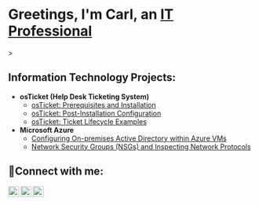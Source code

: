 <h1>Greetings, I'm Carl, an <a href="https://linkedin.com/in/carl-mcneil">IT Professional</a></h1>>

<h2> Information Technology Projects:</h2>

- <b>osTicket (Help Desk Ticketing System)</b>
  - [osTicket: Prerequisites and Installation](https://github.com/carl-mcneil/osticket-prereqs)
  - [osTicket: Post-Installation Configuration](https://github.com/Carl-McNeil/osTicket-/post-install-config)
  - [osTicket: Ticket Lifecycle Examples](https://github.com/carl-mcneil/ticket-lifecycle)
- <b>Microsoft Azure</b>
  - [Configuring On-premises Active Directory within Azure VMs](https://github.com/carl-mcneil/configure-ad)
  - [Network Security Groups (NSGs) and Inspecting Network Protocols](https://github.com/carl-mcneil/azure-network-protocols)

<h2>🤳Connect with me:</h2>

[<img align="left" alt="Josh | Twitter" width="22px" src="https://cdn.jsdelivr.net/npm/simple-icons@v3/icons/twitter.svg" />][twitter]
[<img align="left" alt="Josh | LinkedIn" width="22px" src="https://cdn.jsdelivr.net/npm/simple-icons@v3/icons/linkedin.svg" />][linkedin]
[<img align="left" alt="Josh | Instagram" width="22px" src="https://cdn.jsdelivr.net/npm/simple-icons@v3/icons/instagram.svg" />][instagram]

[twitter]: https://twitter.com/
[instagram]: https://www.instagram.com/
[linkedin]: https://linkedin.com/in/carl-mcneil-62161932b
